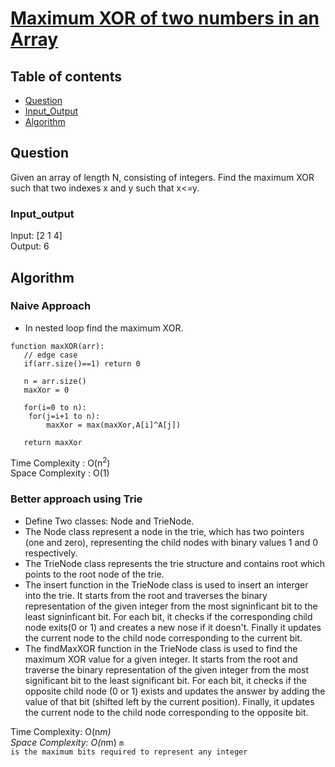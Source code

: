 # [Maximum XOR of two numbers in an Array](https://www.codingninjas.com/studio/problems/maximum-xor-of-two-numbers-in-an-array_8230852?challengeSlug=striver-sde-challenge&leftPanelTab=0)

## Table of contents

- [Question](#question)
- [Input_Output](#input_output)
- [Algorithm](#algorithm)

## Question
Given an array of length N, consisting of integers. Find the maximum XOR such that two indexes x and y such that x<=y.

### Input_output
Input: [2 1 4] </br>
Output: 6

## Algorithm

### Naive Approach
- In nested loop find the maximum XOR.

```
function maxXOR(arr):
   // edge case
   if(arr.size()==1) return 0

   n = arr.size()
   maxXor = 0

   for(i=0 to n):
    for(j=i+1 to n):
        maxXor = max(maxXor,A[i]^A[j])

   return maxXor 

```

Time Complexity : O(n<sup>2</sup>)</br>
Space Complexity : O(1)

### Better approach using Trie
- Define Two classes: Node and TrieNode.
- The Node class represent a node in the trie, which has two pointers (one and zero), representing the child nodes with binary values 1 and 0 respectively.
- The TrieNode class represents the trie structure and contains root which points to the root node of the trie.
- The insert function in the TrieNode class is used to insert an interger into the trie. It starts from the root and traverses the binary representation of the given integer from the most signinficant bit to the least signinficant bit. For each bit, it checks if the corresponding child node exits(0 or 1) and creates a new nose if it doesn't. Finally it updates the current node to the child node corresponding to the current bit.
- The findMaxXOR function in the TrieNode class is used to find the maximum XOR value for a given integer. It starts from the root and traverse the binary representation of the given integer from the most significant bit to the least significant bit. For each bit, it checks if the opposite child node (0 or 1) exists and updates the answer by adding the value of that bit (shifted left by the current position). Finally, it updates the current node to the child node corresponding to the opposite bit.

Time Complexity: O(n*m)</br>
Space Complexity: O(n*m)
<code>m is the maximum bits required to represent any integer</code>
